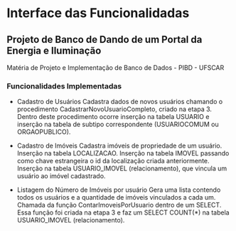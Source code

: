 # Interface das Funcionalidadas 
## Projeto de Banco de Dando de um Portal da Energia e Iluminação
Matéria de Projeto e Implementação de Banco de Dados - PIBD - UFSCAR

### Funcionalidades Implementadas
- Cadastro de Usuários
Cadastra dados de novos usuários chamando o procedimento CadastrarNovoUsuarioCompleto, criado na etapa 3. Dentro deste procedimento ocorre inserção na tabela USUARIO e inserção na tabela de subtipo correspondente (USUARIOCOMUM ou ORGAOPUBLICO).

- Cadastro de Imóveis
Cadastra imóveis de propriedade de um usuário. Inserção na tabela LOCALIZACAO. Inserção na tabela IMOVEL passando como chave estrangeira  o id da localização criada anteriormente. Inserção na tabela USUARIO_IMOVEL (relacionamento), que vincula um usuário ao imóvel cadastrado. 


- Listagem do Número de Imóveis por usuário
Gera uma lista contendo todos os usuários e a quantidade de imóveis vinculados a cada um. Chamada da função ContarImoveisPorUsuario dentro de um SELECT. Essa função foi criada na etapa 3 e faz um SELECT COUNT(*) na tabela USUARIO_IMOVEL (relacionamento).
